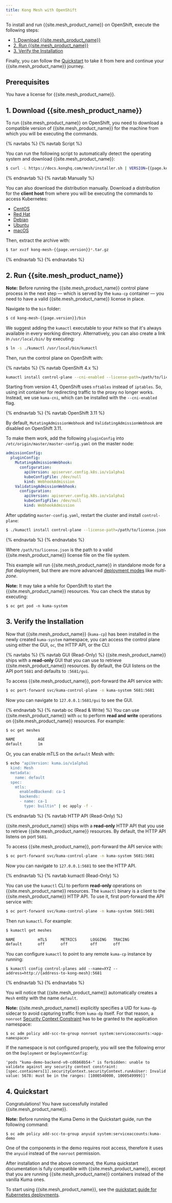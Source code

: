 ```yaml
---
title: Kong Mesh with OpenShift
---
```


To install and run {{site.mesh_product_name}} on OpenShift, execute the
following steps:

* [1. Download {{site.mesh_product_name}}](#1-download-kong-mesh)
* [2. Run {{site.mesh_product_name}}](#2-run-kong-mesh)
* [3. Verify the Installation](#3-verify-the-installation)

Finally, you can follow the [Quickstart](#4-quickstart) to take it from here
and continue your {{site.mesh_product_name}} journey.

## Prerequisites
You have a license for {{site.mesh_product_name}}.

## 1. Download {{site.mesh_product_name}}

To run {{site.mesh_product_name}} on OpenShift, you need to download a
compatible version of {{site.mesh_product_name}} for the machine from which
you will be executing the commands.

{% navtabs %}
{% navtab Script %}

You can run the following script to automatically detect the operating system
and download {{site.mesh_product_name}}:

```sh
$ curl -L https://docs.konghq.com/mesh/installer.sh | VERSION={{page.kong_version}} sh -
```

{% endnavtab %}
{% navtab Manually %}

You can also download the distribution manually. Download a distribution for
the **client host** from where you will be executing the commands to access
Kubernetes:

* [CentOS]({{site.links.download}}/mesh-alpine/kong-mesh-{{page.kong_versions[0].version}}-centos-amd64.tar.gz)
* [Red Hat]({{site.links.download}}/mesh-alpine/kong-mesh-{{page.kong_versions[0].version}}-rhel-amd64.tar.gz)
* [Debian]({{site.links.download}}/mesh-alpine/kong-mesh-{{page.kong_versions[0].version}}-debian-amd64.tar.gz)
* [Ubuntu]({{site.links.download}}/mesh-alpine/kong-mesh-{{page.kong_versions[0].version}}-ubuntu-amd64.tar.gz)
* [macOS]({{site.links.download}}/mesh-alpine/kong-mesh-{{page.kong_versions[0].version}}-darwin-amd64.tar.gz)

Then, extract the archive with:

```sh
$ tar xvzf kong-mesh-{{page.version}}*.tar.gz
```

{% endnavtab %}
{% endnavtabs %}


## 2. Run {{site.mesh_product_name}}

<div class="alert alert-ee blue">
<strong>Note:</strong> Before running the {{site.mesh_product_name}}
control plane process in the next step &mdash; which is served by the
<code>kuma-cp</code> container &mdash; you need to have a valid
{{site.mesh_product_name}} license in place.
</div>

Navigate to the `bin` folder:

```sh
$ cd kong-mesh-{{page.version}}/bin
```

We suggest adding the `kumactl` executable to your `PATH` so that it's always
available in every working directory. Alternatively, you can also create a link
in `/usr/local/bin/` by executing:

```sh
$ ln -s ./kumactl /usr/local/bin/kumactl
```

Then, run the control plane on OpenShift with:

{% navtabs %}
{% navtab OpenShift 4.x %}

```sh
kumactl install control-plane --cni-enabled --license-path=/path/to/license.json | oc apply -f -
```

Starting from version 4.1, OpenShift uses `nftables` instead of `iptables`. So,
using init container for redirecting traffic to the proxy no longer works.
Instead, we use `kuma-cni`, which can be installed with the `--cni-enabled` flag.

{% endnavtab %}
{% navtab OpenShift 3.11 %}

By default, `MutatingAdmissionWebhook` and `ValidatingAdmissionWebhook` are
disabled on OpenShift 3.11.

To make them work, add the following `pluginConfig` into
`/etc/origin/master/master-config.yaml` on the master node:

```yaml
admissionConfig:
  pluginConfig:
    MutatingAdmissionWebhook:
      configuration:
        apiVersion: apiserver.config.k8s.io/v1alpha1
        kubeConfigFile: /dev/null
        kind: WebhookAdmission
    ValidatingAdmissionWebhook:
      configuration:
        apiVersion: apiserver.config.k8s.io/v1alpha1
        kubeConfigFile: /dev/null
        kind: WebhookAdmission
```

After updating `master-config.yaml`, restart the cluster and install
`control-plane`:

```sh
$ ./kumactl install control-plane --license-path=/path/to/license.json | oc apply -f -
```

{% endnavtab %}
{% endnavtabs %}

Where `/path/to/license.json` is the path to a valid {{site.mesh_product_name}}
license file on the file system.

This example will run {{site.mesh_product_name}} in standalone mode for a _flat_
deployment, but there are more advanced [deployment modes](https://kuma.io/docs/latest/introduction/deployments/)
like _multi-zone_.

<div class="alert alert-ee blue">
<strong>Note:</strong> It may take a while for OpenShift to start the
{{site.mesh_product_name}} resources. You can check the status by executing:
<pre class="highlight">
<code>$ oc get pod -n kuma-system</code></pre>
</div>

## 3. Verify the Installation

Now that {{site.mesh_product_name}} (`kuma-cp`) has been installed in the newly
created `kuma-system` namespace, you can access the control plane using either
the GUI, `oc`, the HTTP API, or the CLI:

{% navtabs %}
{% navtab GUI (Read-Only) %}
{{site.mesh_product_name}} ships with a **read-only** GUI that you can use to
retrieve {{site.mesh_product_name}} resources. By default, the GUI listens on
the API port `5681` and defaults to `:5681/gui`.

To access {{site.mesh_product_name}}, port-forward the API service with:

```sh
$ oc port-forward svc/kuma-control-plane -n kuma-system 5681:5681
```

Now you can navigate to `127.0.0.1:5681/gui` to see the GUI.

{% endnavtab %}
{% navtab oc (Read & Write) %}
You can use {{site.mesh_product_name}} with `oc` to perform
**read and write** operations on {{site.mesh_product_name}} resources. For
example:

```sh
$ oc get meshes

NAME          AGE
default       1m
```

Or, you can enable mTLS on the `default` Mesh with:

```sh
$ echo "apiVersion: kuma.io/v1alpha1
  kind: Mesh
  metadata:
    name: default
  spec:
    mtls:
      enabledBackend: ca-1
      backends:
      - name: ca-1
        type: builtin" | oc apply -f -
```

{% endnavtab %}
{% navtab HTTP API (Read-Only) %}

{{site.mesh_product_name}} ships with a **read-only** HTTP API that you use
to retrieve {{site.mesh_product_name}} resources. By default,
the HTTP API listens on port `5681`.

To access {{site.mesh_product_name}}, port-forward the API service with:

```sh
$ oc port-forward svc/kuma-control-plane -n kuma-system 5681:5681
```

Now you can navigate to `127.0.0.1:5681` to see the HTTP API.

{% endnavtab %}
{% navtab kumactl (Read-Only) %}

You can use the `kumactl` CLI to perform **read-only** operations on
{{site.mesh_product_name}} resources. The `kumactl` binary is a client to
the {{site.mesh_product_name}} HTTP API. To use it, first port-forward the API
service with:

```sh
$ oc port-forward svc/kuma-control-plane -n kuma-system 5681:5681
```

Then run `kumactl`. For example:

```sh
$ kumactl get meshes

NAME          mTLS      METRICS      LOGGING   TRACING
default       off       off          off       off
```

You can configure `kumactl` to point to any remote `kuma-cp` instance by running:

```
$ kumactl config control-planes add --name=XYZ --address=http://{address-to-kong-mesh}:5681
```

{% endnavtab %}
{% endnavtabs %}

You will notice that {{site.mesh_product_name}} automatically creates a `Mesh`
entity with the name `default`.

<div class="alert alert-ee blue">
<strong>Note:</strong> {{site.mesh_product_name}} explicitly specifies a UID
for <code>kuma-dp</code> sidecar to avoid capturing traffic from
<code>kuma-dp</code> itself. For that reason, a <code>nonroot</code>
<a href="https://docs.openshift.com/container-platform/latest/authentication/managing-security-context-constraints.html">Security Context Constraint</a>
has to be granted to the application namespace:

<pre>
<code>$ oc adm policy add-scc-to-group nonroot system:serviceaccounts:&lt;app-namespace&gt;</code></pre>

If the namespace is not configured properly, you will see the following error
on the <code>Deployment</code> or <code>DeploymentConfig</code>:

<pre>
<code>'pods "kuma-demo-backend-v0-cd6b68b54-" is forbidden: unable to validate against any security context constraint:
[spec.containers[1].securityContext.securityContext.runAsUser: Invalid value: 5678: must be in the ranges: [1000540000, 1000549999]]'</code></pre>

</div>

## 4. Quickstart

Congratulations! You have successfully installed {{site.mesh_product_name}}.

<div class="alert alert-ee blue">
<strong>Note:</strong> Before running the Kuma Demo in the Quickstart guide,
run the following command:

<pre>
<code>$ oc adm policy add-scc-to-group anyuid system:serviceaccounts:kuma-demo</code></pre>

One of the components in the demo requires root access, therefore it uses the
<code>anyuid</code> instead of the <code>nonroot</code> permission.
</div>

After installation and the above command, the Kuma quickstart documentation
is fully compatible with {{site.mesh_product_name}}, except that you are
running {{site.mesh_product_name}} containers instead of the vanilla Kuma ones.

To start using {{site.mesh_product_name}}, see the
[quickstart guide for Kubernetes deployments](https://kuma.io/docs/latest/quickstart/kubernetes/).
